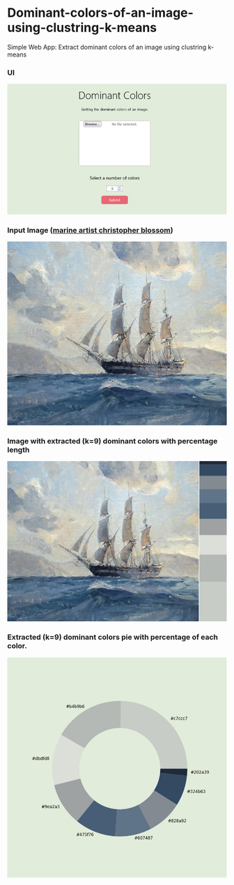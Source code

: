 # Dominant-colors-of-an-image-using-clustring-k-means

Simple Web App: Extract dominant colors of an image using clustring k-means

### UI
![alt text]( /visualization/Dominant_Colors_web.png )
### Input Image ([marine artist christopher blossom](https://www.jrusselljinishiangallery.com/chris-blossom))
![alt text]( /visualization/input.jpg )
### Image with extracted (k=9) dominant colors with percentage length
![alt text]( /visualization/result-1.jpg )
### Extracted (k=9) dominant colors pie with percentage of each color.
![alt text]( /visualization/result-2.jpg )

  
